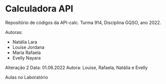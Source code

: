 # Calculadora API

Repositório de códigos da API-calc.
Turma 914, Disciplina GQSO, ano 2022.

Autoras:

* Natália Lara
* Louise Jordana
* Maria Rafaela
* Evelly Nayara


Alteração 2
Data: 01.06.2022
Autora: Louise, Rafaela, Natália e Evelly

Aulas no Laboratório